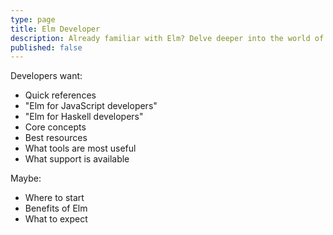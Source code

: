 ```yaml
---
type: page
title: Elm Developer
description: Already familiar with Elm? Delve deeper into the world of Elmcraft here!
published: false
---
```


Developers want:

- Quick references
- "Elm for JavaScript developers"
- "Elm for Haskell developers"
- Core concepts
- Best resources
- What tools are most useful
- What support is available

Maybe:

- Where to start
- Benefits of Elm
- What to expect
